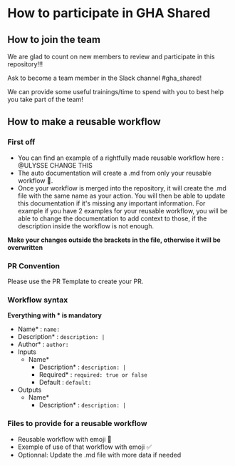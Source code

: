 # How to participate in GHA Shared
## How to join the team

We are glad to count on new members to review and participate in this repository!!!

Ask to become a team member in the Slack channel #gha_shared!

We can provide some useful trainings/time to spend with you to best help you take part of the team!
## How to make a reusable workflow
### First off
- You can find an example of a rightfully made reusable workflow here : @ULYSSE CHANGE THIS
- The auto documentation will create a .md from only your reusable workflow :rocket:.
- Once your workflow is merged into the repository, it will create the .md file with the same name as your action.
  You will then be able to update this documentation if it's missing any important information.
  For example if you have 2 examples for your reusable workflow, you will be able to change the documentation to add context to those, if the description inside the workflow is not enough.

**Make your changes outside the brackets in the file, otherwise it will be overwritten**


### PR Convention

Please use the PR Template to create your PR.


### Workflow syntax
**Everything with  * is mandatory**
- Name* : `name:`
- Description* : `description: |`
- Author* : `author:`
- Inputs
  - Name*
    - Description* : `description: |`
    - Required* : `required: true or false`
    - Default : `default:`
- Outputs
  - Name*
    - Description* : `description: |`


### Files to provide for a reusable workflow
- Reusable workflow with emoji :rocket:
- Exemple of use of that workflow with emoji :white_check_mark:
- Optionnal: Update the .md file with more data if needed
